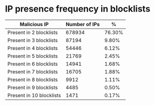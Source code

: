 # IP presence frequency in blocklists
| Malicious IP | Number of IPs | % |
|----|----|----|
| Present in 2 blocklists | 678934 | 76.30% |
| Present in 3 blocklists | 87194 | 9.80% |
| Present in 4 blocklists | 54446 | 6.12% |
| Present in 5 blocklists | 21769 | 2.45% |
| Present in 6 blocklists | 14941 | 1.68% |
| Present in 7 blocklists | 16705 | 1.88% |
| Present in 8 blocklists | 9912 | 1.11% |
| Present in 9 blocklists | 4485 | 0.50% |
| Present in 10 blocklists | 1471 | 0.17% |
